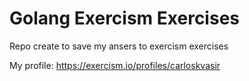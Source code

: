 # Golang Exercism Exercises 

Repo create to save my ansers to exercism exercises

My profile: https://exercism.io/profiles/carloskvasir 
